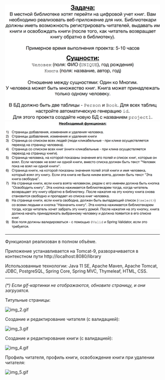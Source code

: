 ![img.png](img.png)
![img_1.png](img_1.png)

<hr/>

<p>Функционал реализован в полном объёме.</p>
<p>Приложение устанавливается на Tomcat-9, разворачивается в контекстном пути http://localhost:8080/library</p>
<p>Использованные технологии: Java 11 SE, Apache Maven, Apache Tomcat, JDBC, PostgreSQL, Spring Core, Spring MVC, 
Thymeleaf, HTML, CSS.</p>

<hr/>

<p><i>(*) Если gif-картинки не отображаются, обновите страницу, и они загрузятся.</i></p>

<p>Титульные страницы:</p>

![img_2.gif](img_2.gif)

<p>Создание и редактирование читателя (с валидацией):</p>

![img_3.gif](img_3.gif)

<p>Создание и редактирование книги (с валидацией):</p>

![img_4.gif](img_4.gif)

<p>Профиль читателя, профиль книги, освобождение книги при удалении читателя:</p>

![img_5.gif](img_5.gif)